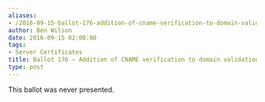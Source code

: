 ```yaml
---
aliases:
- /2016-09-15-ballot-176-addition-of-cname-verification-to-domain-validation-methods/
author: Ben Wilson
date: 2016-09-15 02:08:00
tags:
- Server Certificates
title: Ballot 176 – Addition of CNAME verification to domain validation methods
type: post
---
```


This ballot was never presented.